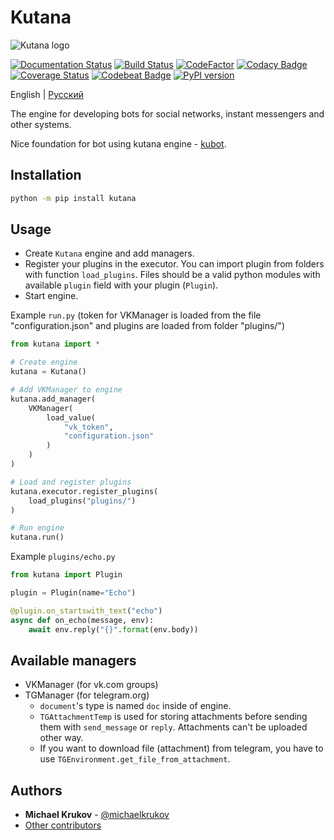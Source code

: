 # Kutana

![Kutana logo](docs/_static/kutana-logo-512.png)

[![Documentation Status](https://readthedocs.org/projects/kutana/badge/?version=latest)](https://kutana.readthedocs.io/en/latest/?badge=latest)
[![Build Status](https://travis-ci.com/ekonda/kutana.svg?branch=master)](https://travis-ci.com/ekonda/kutana)
[![CodeFactor](https://www.codefactor.io/repository/github/ekonda/kutana/badge)](https://www.codefactor.io/repository/github/ekonda/kutana)
[![Codacy Badge](https://api.codacy.com/project/badge/Grade/3119bfb791604b9db38e8e7a13e1d415)](https://www.codacy.com/app/michaelkrukov/kutana?utm_source=github.com&amp;utm_medium=referral&amp;utm_content=ekonda/kutana&amp;utm_campaign=Badge_Grade)
[![Coverage Status](https://coveralls.io/repos/github/ekonda/kutana/badge.svg?branch=master)](https://coveralls.io/github/ekonda/kutana?branch=master)
[![Codebeat Badge](https://codebeat.co/badges/fd698be3-d0f9-4e3c-b235-1c3a3cdb98a9)](https://codebeat.co/projects/github-com-ekonda-kutana-master)
[![PyPI version](https://badge.fury.io/py/kutana.svg)](https://badge.fury.io/py/kutana)

English | [Русский](README.ru.md)

The engine for developing bots for social networks, instant messengers and other systems.

Nice foundation for bot using kutana engine - [kubot](https://github.com/ekonda/kubot).

## Installation

```bash
python -m pip install kutana
```

## Usage

- Create `Kutana` engine and add managers.
- Register your plugins in the executor. You can import plugin from folders with function `load_plugins`. Files should be a valid python modules with available `plugin` field with your plugin (`Plugin`).
- Start engine.

Example `run.py` (token for VKManager is loaded from the file
"configuration.json" and plugins are loaded from folder "plugins/")

```py
from kutana import *

# Create engine
kutana = Kutana()

# Add VKManager to engine
kutana.add_manager(
    VKManager(
        load_value(
            "vk_token",
            "configuration.json"
        )
    )
)

# Load and register plugins
kutana.executor.register_plugins(
    load_plugins("plugins/")
)

# Run engine
kutana.run()
```

Example `plugins/echo.py`

```py
from kutana import Plugin

plugin = Plugin(name="Echo")

@plugin.on_startswith_text("echo")
async def on_echo(message, env):
    await env.reply("{}".format(env.body))
```

## Available managers

- VKManager (for vk.com groups)
- TGManager (for telegram.org)
  - `document`'s type is named `doc` inside of engine.
  - `TGAttachmentTemp` is used for storing attachments before sending them
  with `send_message` or `reply`. Attachments can't be uploaded other way.
  - If you want to download file (attachment) from telegram, you have to use
  `TGEnvironment.get_file_from_attachment`.

## Authors

- **Michael Krukov** - [@michaelkrukov](https://github.com/michaelkrukov)
- [Other contributors](CONTRIBUTORS.md)
